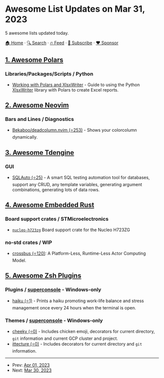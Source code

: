 # Awesome List Updates on Mar 31, 2023

5 awesome lists updated today.

[🏠 Home](/README.md) · [🔍 Search](https://www.trackawesomelist.com/search/) · [🔥 Feed](https://www.trackawesomelist.com/rss.xml) · [📮 Subscribe](https://trackawesomelist.us17.list-manage.com/subscribe?u=d2f0117aa829c83a63ec63c2f&id=36a103854c) · [❤️  Sponsor](https://github.com/sponsors/theowenyoung)



## [1. Awesome Polars](/content/ddotta/awesome-polars/README.md)

### Libraries/Packages/Scripts / Python

*   [Working with Polars and XlsxWriter](https://xlsxwriter.readthedocs.io/working_with_polars.html) - Guide to using the Python [XlsxWriter](https://xlsxwriter.readthedocs.io/index.html) library with Polars to create Excel reports.

## [2. Awesome Neovim](/content/rockerBOO/awesome-neovim/README.md)

### Bars and Lines / Diagnostics

*   [Bekaboo/deadcolumn.nvim (⭐253)](https://github.com/Bekaboo/deadcolumn.nvim) - Shows your colorcolumn dynamically.

## [3. Awesome Tdengine](/content/taosdata/awesome-tdengine/README.md)

### GUI

*   [SQLAuto (⭐25)](https://github.com/TommyLemon/SQLAuto) - A smart SQL testing automation tool for databases, support any CRUD, any template variables, generating argument combinations, generating lots of data rows.

## [4. Awesome Embedded Rust](/content/rust-embedded/awesome-embedded-rust/README.md)

### Board support crates / STMicroelectronics

*   [`nucleo-h723zg`](https://github.com/jlogan03/nucleo-h723zg) Board support crate for the Nucleo H723ZG

### no-std crates / WIP

*   [crossbus (⭐120)](https://github.com/hominee/crossbus): A Platform-Less, Runtime-Less Actor Computing Model.

## [5. Awesome Zsh Plugins](/content/unixorn/awesome-zsh-plugins/README.md)

### Plugins / [superconsole](https://github.com/alexchmykhalo/superconsole) - Windows-only

*   [haiku (⭐1)](https://github.com/alesr/oh-my-zsh-haiku-plugin) - Prints a haiku promoting work-life balance and stress management once every 24 hours when the terminal is open.

### Themes / [superconsole](https://github.com/alexchmykhalo/superconsole) - Windows-only

*   [cheeky (⭐0)](https://github.com/kampanosg/zsh-cheeky-prompt) - Includes chicken emoji, decorators for current directory, `git` information and current GCP cluster and project.
*   [ittecture (⭐0)](https://github.com/ittecture/ittecture-omz-theme) - Includes decorators for current directory and `git` information.

---

- Prev: [Apr 01, 2023](/content/2023/04/01/README.md)
- Next: [Mar 30, 2023](/content/2023/03/30/README.md)